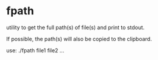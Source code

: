 # fpath
utility to get the full path(s) of file(s) and print to stdout. 

If possible, the path(s) will also be copied to the clipboard.

use: ./fpath file1 file2 ...
